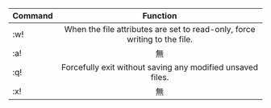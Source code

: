 |  Command  |  Function  |
|  :-----  |  :------:  |
|    :w!    |  When the file attributes are set to read-only, force writing to the file.  |
|    :a!    |  無  |
|    :q!    |  Forcefully exit without saving any modified unsaved files.  |
|    :x!    |  無  |
